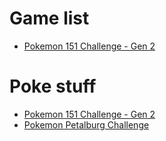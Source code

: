 # Game list
- [Pokemon 151 Challenge - Gen 2](game-list/game-list.md)

# Poke stuff
- [Pokemon 151 Challenge - Gen 2](poke-stuff/151-challenge-gen2.md)
- [Pokemon Petalburg Challenge](poke-stuff/petalburg-challenge.md)
